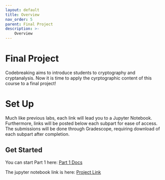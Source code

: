 ```yaml
---
layout: default
title: Overview
nav_order: 5
parent: Final Project
description: >-
    Overview
---
```


# Final Project

Codebreaking aims to introduce students to cryptography and cryptanalysis. Now it is time to apply the cyrptographic content of this course to a final project!

# Set Up 

Much like previous labs, each link will lead you to a Jupyter Notebook. Furthermore, links will be posted below each subpart for ease of access. The submissions will be done through Gradescope, requiring download of each subpart after completion. 

## Get Started

You can start Part 1 here: [Part 1 Docs](https://codebreakingatcal.org/docs/Project/Project%20Spec/Part%201/)

The jupyter notebook link is here: [Project Link](https://datahub.berkeley.edu/hub/user-redirect/git-pull?repo=https%3A%2F%2Fgithub.com%2FCodebreakingAtCal%2FCodebreakingLabs&urlpath=tree%2FCodebreakingLabs%2FFinal_Project%2FPart_1%2Fproject.ipynb&branch=master)

